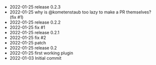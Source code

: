 - 2022-01-25	release 0.2.3
- 2022-01-25	why is @kometenstaub too lazy to make a PR themselves? (fix #1)
- 2022-01-25	release 0.2.2
- 2022-01-25	fix #1
- 2022-01-25	release 0.2.1
- 2022-01-25	fix #2
- 2022-01-25	patch
- 2022-01-25	release 0.2
- 2022-01-25	first working plugin
- 2022-01-03	Initial commit

